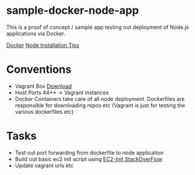 sample-docker-node-app
======================

This is a proof of concept / sample app testing out deployment of Node.js applications via Docker.

[Docker](https://github.com/dotcloud/docker)
[Node Installation Tips](http://schier.co/post/install-nodejs-on-ubuntu-server-with-ppa)


Conventions
=

- Vagrant Box [Download](http://vagrant.jumperapi.com/node.box)
- Host Ports 44** -> Vagrant instances
- Docker Containers take care of all node deployment. Dockerfiles are responsible for downloading repos etc (Vagrant is just for testing the various dockerfiles etc)

Tasks
=

- Test out port forwarding from dockerfile to node application
- Build out basic ec2 init script using [EC2-Init StackOverFlow](http://stackoverflow.com/questions/10125311/how-to-fire-ec2-instances-and-upload-run-a-startup-script-on-each-of-them)
- Update vagrant urls etc
